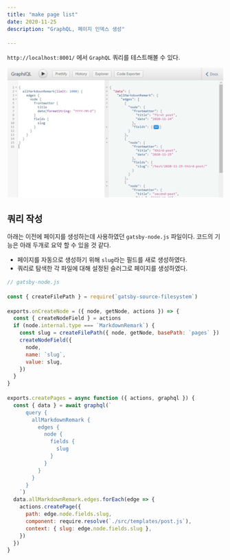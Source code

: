 ```yaml
---
title: "make page list"
date: 2020-11-25
description: "GraphQL, 페이지 인덱스 생성"

---
```



`http://localhost:8001/` 에서 `GraphQL` 쿼리를 테스트해볼 수 있다.

![image](./make-page-list-1.svg)



## 쿼리 작성

아래는 이전에 페이지를 생성하는데 사용하였던 `gatsby-node.js` 파일이다.
코드의 기능은 아래 두개로 요약 할 수 있을 것 같다.

  - 페이지를 자동으로 생성하기 위해 `slug`라는 필드를 새로 생성하였다. 
  - 쿼리로 탐색한 각 파일에 대해 설정된 슬러그로 페이지를 생성하였다.




```js
// gatsby-node.js

const { createFilePath } = require(`gatsby-source-filesystem`)

exports.onCreateNode = ({ node, getNode, actions }) => {
  const { createNodeField } = actions
  if (node.internal.type === `MarkdownRemark`) {
    const slug = createFilePath({ node, getNode, basePath: `pages` })
    createNodeField({
      node,
      name: `slug`,
      value: slug,
    })
  }
}

exports.createPages = async function ({ actions, graphql }) {
  const { data } = await graphql(`
      query {
        allMarkdownRemark {
          edges {
            node {
              fields {
                slug
              }
            }
          }
        }
      }
    `)
  data.allMarkdownRemark.edges.forEach(edge => {
    actions.createPage({
      path: edge.node.fields.slug,
      component: require.resolve(`./src/templates/post.js`),
      context: { slug: edge.node.fields.slug },
    })
  })
}
```
